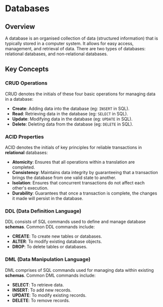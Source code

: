# Databases

## Overview
A database is an organised collection of data (structured information) that is typically stored in a computer system. It allows for easy access, management, and retrieval of data.
There are two types of databases: relational databases, and non-relational databases.

## Key Concepts
### CRUD Operations
CRUD denotes the initials of these four basic operations for managing data in a database:
- **Create**: Adding data into the database (eg: `INSERT` in SQL).
- **Read**: Retrieving data in the database (eg: `SELECT` in SQL).
- **Update**: Modifying data in the database (eg: `UPDATE` in SQL). 
- **Delete**: Deleting data from the database (eg: `DELETE` in SQL).

### ACID Properties
ACID denotes the initials of key principles for reliable transactions in **relational** databases:
- **Atomicity**: Ensures that all operations within a translation are completed.
- **Consistency**: Maintains data integrity by guaranteeing that a transaction brings the database from one valid state to another.
- **Isolation**: Ensures that concurrent transactions do not affect each other's execution.
- **Durability**: Guarantees that once a transaction is complete, the changes it made will persist in the database.

### DDL (Data Definition Language)
DDL consists of SQL commands used to define and manage database **schemas**. Common DDL commands include:
- **CREATE**: To create new tables or databases.
- **ALTER**: To modify existing database objects.
- **DROP**: To delete tables or databases.

### DML (Data Manipulation Language)
DML comprises of SQL commands used for managing data within existing **schemas**. Common DML commands include:
- **SELECT**: To retrieve data.
- **INSERT**: To add new records.
- **UPDATE**: To modify existing records.
- **DELETE**: To remove records.
